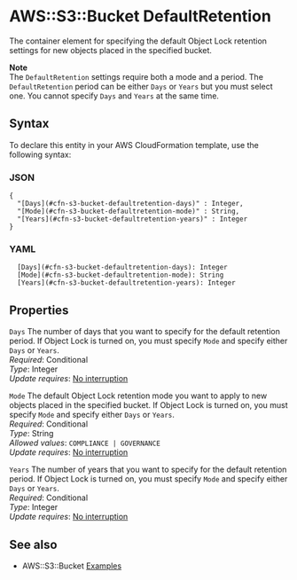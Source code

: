 # AWS::S3::Bucket DefaultRetention<a name="aws-properties-s3-bucket-defaultretention"></a>

The container element for specifying the default Object Lock retention settings for new objects placed in the specified bucket\.

**Note**  
The `DefaultRetention` settings require both a mode and a period\.
The `DefaultRetention` period can be either `Days` or `Years` but you must select one\. You cannot specify `Days` and `Years` at the same time\.

## Syntax<a name="aws-properties-s3-bucket-defaultretention-syntax"></a>

To declare this entity in your AWS CloudFormation template, use the following syntax:

### JSON<a name="aws-properties-s3-bucket-defaultretention-syntax.json"></a>

```
{
  "[Days](#cfn-s3-bucket-defaultretention-days)" : Integer,
  "[Mode](#cfn-s3-bucket-defaultretention-mode)" : String,
  "[Years](#cfn-s3-bucket-defaultretention-years)" : Integer
}
```

### YAML<a name="aws-properties-s3-bucket-defaultretention-syntax.yaml"></a>

```
  [Days](#cfn-s3-bucket-defaultretention-days): Integer
  [Mode](#cfn-s3-bucket-defaultretention-mode): String
  [Years](#cfn-s3-bucket-defaultretention-years): Integer
```

## Properties<a name="aws-properties-s3-bucket-defaultretention-properties"></a>

`Days` <a name="cfn-s3-bucket-defaultretention-days"></a>
The number of days that you want to specify for the default retention period\. If Object Lock is turned on, you must specify `Mode` and specify either `Days` or `Years`\.  
_Required_: Conditional  
_Type_: Integer  
_Update requires_: [No interruption](https://docs.aws.amazon.com/AWSCloudFormation/latest/UserGuide/using-cfn-updating-stacks-update-behaviors.html#update-no-interrupt)

`Mode` <a name="cfn-s3-bucket-defaultretention-mode"></a>
The default Object Lock retention mode you want to apply to new objects placed in the specified bucket\. If Object Lock is turned on, you must specify `Mode` and specify either `Days` or `Years`\.  
_Required_: Conditional  
_Type_: String  
_Allowed values_: `COMPLIANCE | GOVERNANCE`  
_Update requires_: [No interruption](https://docs.aws.amazon.com/AWSCloudFormation/latest/UserGuide/using-cfn-updating-stacks-update-behaviors.html#update-no-interrupt)

`Years` <a name="cfn-s3-bucket-defaultretention-years"></a>
The number of years that you want to specify for the default retention period\. If Object Lock is turned on, you must specify `Mode` and specify either `Days` or `Years`\.  
_Required_: Conditional  
_Type_: Integer  
_Update requires_: [No interruption](https://docs.aws.amazon.com/AWSCloudFormation/latest/UserGuide/using-cfn-updating-stacks-update-behaviors.html#update-no-interrupt)

## See also<a name="aws-properties-s3-bucket-defaultretention--seealso"></a>

- AWS::S3::Bucket [Examples](https://docs.aws.amazon.com/AWSCloudFormation/latest/UserGuide/aws-properties-s3-bucket.html#aws-properties-s3-bucket--examples)
